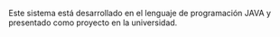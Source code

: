 Este sistema está desarrollado en el lenguaje de programación JAVA y presentado como proyecto en la universidad.
